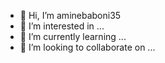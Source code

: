 - 👋 Hi, I’m aminebaboni35
- 👀 I’m interested in ...
- 🌱 I’m currently learning ...
- 💞️ I’m looking to collaborate on ...

